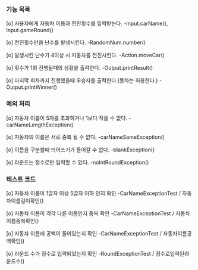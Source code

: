### 기능 목록 ###

[o] 사용자에게 자동차 이름과 전진횟수를 입력받는다. -Input.carName(), Input.gameRound()

[o] 전진횟수만큼 난수를 발생시킨다. -RandomNum.number()

[o] 발생시킨 난수가 4이상 시 자동차를 전진시킨다. -Action.moveCar()

[o] 횟수가 1회 진행될때의 상황을 출력한다. -Output.printResult()

[o] 마지막 회차까지 진행했을때 우승자를 출력한다.(동차는 허용한다.) -Output.printWinner()



### 예외 처리 ###

[o] 자동차 이름이 5자를 초과하거나 1보다 작을 수 없다. -carNameLengthException()

[o] 자동차의 이름은 서로 중복 될 수 없다. -carNameSameException()

[o] 이름을 구분할때 띄어쓰기가 들어갈 수 없다. -blankException()

[o] 라운드는 정수로만 입력할 수 있다. -noIntRoundException()



### 테스트 코드 ###

[o] 자동차 이름이 1글자 이상 5글자 이하 인지 확인 -CarNameExceptionTest / 자동차이름길이확인()

[o] 자동차 이름이 각각 다른 이름인지 중복 확인 -CarNameExceptionTest / 자동차이름중복확인()

[o] 자동차 이름에 공백이 들어있는지 확인 -CarNameExceptionTest / 자동차이름공백확인()

[o] 라운드 수가 정수로 입력되었는지 확인 -RoundExceptionTest / 정수로입력된라운드수()